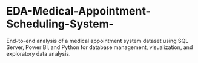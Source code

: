 # EDA-Medical-Appointment-Scheduling-System-
End-to-end analysis of a medical appointment system dataset using SQL Server, Power BI, and Python for database management, visualization, and exploratory data analysis.
